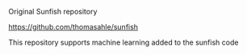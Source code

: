 Original Sunfish repository

https://github.com/thomasahle/sunfish

This repository supports machine learning added to the sunfish code
